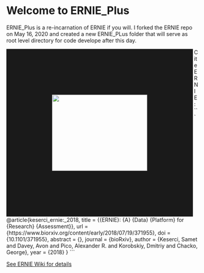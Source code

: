 # Welcome to ERNIE_Plus
ERNIE_Plus is a re-incarnation of ERNIE if you will. I forked the ERNIE repo on May 16, 2020 and created a new ERNIE_PLus folder that will serve as root level directory for code develope after this day. 


<img align="left" src="ERNIE.png" width="250" height="200" border="120">
Cite ERNIE:
```
@article{keserci_ernie:_2018,
	title = {{ERNIE}: {A} {Data} {Platform} for {Research} {Assessment}},
	url = {https://www.biorxiv.org/content/early/2018/07/19/371955},
	doi = {10.1101/371955},
	abstract = {},
	journal = {bioRxiv},
	author = {Keserci, Samet and Davey, Avon and Pico, Alexander R. and Korobskiy, Dmitriy 
	and Chacko, George},
	year = {2018}
}
```

[See ERNIE Wiki for details](https://github.com/NETESOLUTIONS/ERNIE/wiki)
